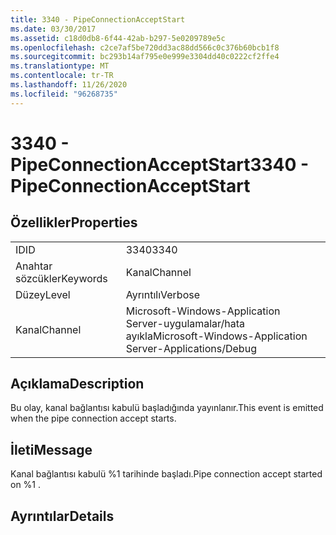 ```yaml
---
title: 3340 - PipeConnectionAcceptStart
ms.date: 03/30/2017
ms.assetid: c18d0db8-6f44-42ab-b297-5e0209789e5c
ms.openlocfilehash: c2ce7af5be720dd3ac88dd566c0c376b60bcb1f8
ms.sourcegitcommit: bc293b14af795e0e999e3304dd40c0222cf2ffe4
ms.translationtype: MT
ms.contentlocale: tr-TR
ms.lasthandoff: 11/26/2020
ms.locfileid: "96268735"
---
```

# <a name="3340---pipeconnectionacceptstart"></a><span data-ttu-id="348c3-102">3340 - PipeConnectionAcceptStart</span><span class="sxs-lookup"><span data-stu-id="348c3-102">3340 - PipeConnectionAcceptStart</span></span>

## <a name="properties"></a><span data-ttu-id="348c3-103">Özellikler</span><span class="sxs-lookup"><span data-stu-id="348c3-103">Properties</span></span>  
  
|||  
|-|-|  
|<span data-ttu-id="348c3-104">ID</span><span class="sxs-lookup"><span data-stu-id="348c3-104">ID</span></span>|<span data-ttu-id="348c3-105">3340</span><span class="sxs-lookup"><span data-stu-id="348c3-105">3340</span></span>|  
|<span data-ttu-id="348c3-106">Anahtar sözcükler</span><span class="sxs-lookup"><span data-stu-id="348c3-106">Keywords</span></span>|<span data-ttu-id="348c3-107">Kanal</span><span class="sxs-lookup"><span data-stu-id="348c3-107">Channel</span></span>|  
|<span data-ttu-id="348c3-108">Düzey</span><span class="sxs-lookup"><span data-stu-id="348c3-108">Level</span></span>|<span data-ttu-id="348c3-109">Ayrıntılı</span><span class="sxs-lookup"><span data-stu-id="348c3-109">Verbose</span></span>|  
|<span data-ttu-id="348c3-110">Kanal</span><span class="sxs-lookup"><span data-stu-id="348c3-110">Channel</span></span>|<span data-ttu-id="348c3-111">Microsoft-Windows-Application Server-uygulamalar/hata ayıkla</span><span class="sxs-lookup"><span data-stu-id="348c3-111">Microsoft-Windows-Application Server-Applications/Debug</span></span>|  
  
## <a name="description"></a><span data-ttu-id="348c3-112">Açıklama</span><span class="sxs-lookup"><span data-stu-id="348c3-112">Description</span></span>  

 <span data-ttu-id="348c3-113">Bu olay, kanal bağlantısı kabulü başladığında yayınlanır.</span><span class="sxs-lookup"><span data-stu-id="348c3-113">This event is emitted when the pipe connection accept starts.</span></span>  
  
## <a name="message"></a><span data-ttu-id="348c3-114">İleti</span><span class="sxs-lookup"><span data-stu-id="348c3-114">Message</span></span>  

 <span data-ttu-id="348c3-115">Kanal bağlantısı kabulü %1 tarihinde başladı.</span><span class="sxs-lookup"><span data-stu-id="348c3-115">Pipe connection accept started on %1 .</span></span>  
  
## <a name="details"></a><span data-ttu-id="348c3-116">Ayrıntılar</span><span class="sxs-lookup"><span data-stu-id="348c3-116">Details</span></span>
